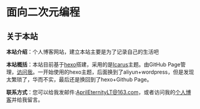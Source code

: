 # 面向二次元编程

## 关于本站

**本站介绍**：个人博客网站，建立本站主要是为了记录自己的生活吧

**本站概括**：本站目前基于[hexo]( https://hexo.io/zh-cn/ )搭建，采用的是[Icarus]( https://blog.zhangruipeng.me/hexo-theme-icarus/ )主题。由GitHub Page管理，[访问我](https:aprilviolet.cn)。一开始使用的hexo主题，后面换到了aliyun+wordpress，但是发现太繁琐了，华而不实，最后还是换回到了hexo+Github Page。

**联系方式**：您可以给我发邮件:AprilEternityLT@163.com，或者访问我的[个人博客](https://aprilviolet.github.io/)并给我留言。

